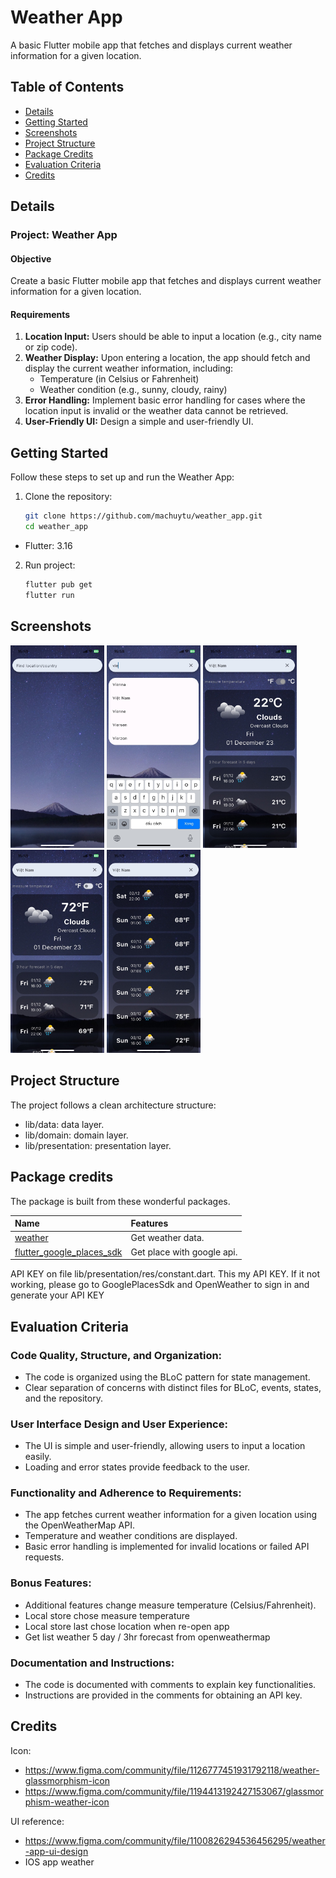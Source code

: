 # Weather App

A basic Flutter mobile app that fetches and displays current weather information for a given location.

## Table of Contents

- [Details](#details)
- [Getting Started](#getting-started)
- [Screenshots](#screenshots)
- [Project Structure](#project-structure)
- [Package Credits](#package-credits)
- [Evaluation Criteria](#evaluation-criteria)
- [Credits](#credits)

## Details

### Project: Weather App

#### Objective

Create a basic Flutter mobile app that fetches and displays current weather information for a given location.

#### Requirements

1. **Location Input:** Users should be able to input a location (e.g., city name or zip code).
2. **Weather Display:** Upon entering a location, the app should fetch and display the current weather information, including:
   - Temperature (in Celsius or Fahrenheit)
   - Weather condition (e.g., sunny, cloudy, rainy)
3. **Error Handling:** Implement basic error handling for cases where the location input is invalid or the weather data cannot be retrieved.
4. **User-Friendly UI:** Design a simple and user-friendly UI.

## Getting Started

Follow these steps to set up and run the Weather App:

1. Clone the repository:

   ```bash
   git clone https://github.com/machuytu/weather_app.git
   cd weather_app
   ```

- Flutter: 3.16

2. Run project:

   ```bash
   flutter pub get
   flutter run
   ```

## Screenshots

<img src="assets/screenshots/1.jpg" alt="drawing" width="150"/>
<img src="assets/screenshots/2.jpg" alt="drawing" width="150"/>
<img src="assets/screenshots/3.jpg" alt="drawing" width="150"/>
<img src="assets/screenshots/4.jpg" alt="drawing" width="150"/>
<img src="assets/screenshots/5.jpg" alt="drawing" width="150"/>

## Project Structure

The project follows a clean architecture structure:

- lib/data: data layer.
- lib/domain: domain layer.
- lib/presentation: presentation layer.

## Package credits

The package is built from these wonderful packages.

| Name                                                       | Features                   |
| :--------------------------------------------------------- | :------------------------- |
| [weather][weather pub]                                     | Get weather data.          |
| [flutter_google_places_sdk][flutter_google_places_sdk pub] | Get place with google api. |

API KEY on file lib/presentation/res/constant.dart. This my API KEY. If it not working, please go to GooglePlacesSdk and OpenWeather to sign in and generate your API KEY

## Evaluation Criteria

### Code Quality, Structure, and Organization:

- The code is organized using the BLoC pattern for state management.
- Clear separation of concerns with distinct files for BLoC, events, states, and the repository.

### User Interface Design and User Experience:

- The UI is simple and user-friendly, allowing users to input a location easily.
- Loading and error states provide feedback to the user.

### Functionality and Adherence to Requirements:

- The app fetches current weather information for a given location using the OpenWeatherMap API.
- Temperature and weather conditions are displayed.
- Basic error handling is implemented for invalid locations or failed API requests.

### Bonus Features:

- Additional features change measure temperature (Celsius/Fahrenheit).
- Local store chose measure temperature
- Local store last chose location when re-open app
- Get list weather 5 day / 3hr forecast from openweathermap

### Documentation and Instructions:

- The code is documented with comments to explain key functionalities.
- Instructions are provided in the comments for obtaining an API key.

## Credits

Icon:

- https://www.figma.com/community/file/1126777451931792118/weather-glassmorphism-icon
- https://www.figma.com/community/file/1194413192427153067/glassmorphism-weather-icon

UI reference:

- https://www.figma.com/community/file/1100826294536456295/weather-app-ui-design
- IOS app weather

[weather pub]: https://pub.dev/packages/weather
[flutter_google_places_sdk pub]: https://pub.dev/packages/flutter_google_places_sdk
